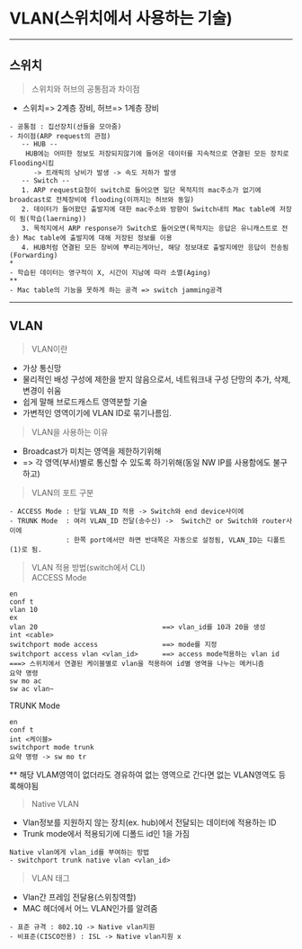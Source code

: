 # VLAN(스위치에서 사용하는 기술)
---
스위치
---
> 스위치와 허브의 공통점과 차이점<br>
- 스위치=> 2계층 장비, 허브=> 1계층 장비
```
- 공통점 : 집선장치(선들을 모아줌)
- 차이점(ARP request의 관점)
   -- HUB --
    HUB에는 어떠한 정보도 저장되지않기에 들어온 데이터를 지속적으로 연결된 모든 장치로 Flooding시킴
      -> 트래픽의 낭비가 발생 -> 속도 저하가 발생
   -- Switch --
   1. ARP request요청이 switch로 들어오면 일단 목적지의 mac주소가 없기에 broadcast로 전체장비에 flooding(이까지는 허브와 동일)
   2. 데이터가 들어왔던 출발지에 대한 mac주소와 방향이 Switch내의 Mac table에 저장이 됨(학습(laerning))
   3. 목적지에서 ARP response가 Switch로 들어오면(목적지는 응답은 유니캐스트로 전송) Mac table에 출발지에 대해 저장된 정보를 이용
   4. HUB처럼 연결된 모든 장비에 뿌리는게아닌, 해당 정보대로 출발지에만 응답이 전송됨(Forwarding)
*
- 학습된 데이터는 영구적이 X, 시간이 지남에 따라 소멸(Aging)
**
- Mac table의 기능을 못하게 하는 공격 => switch jamming공격
```
---
VLAN
---
> VLAN이란<br>
- 가상 통신망
- 물리적인 배성 구성에 제한을 받지 않음으로서, 네트워크내 구성 단망의 추가, 삭제, 변경이 쉬움
- 쉽게 말해 브로드캐스트 영역분할 기술
- 가변적인 영역이기에 VLAN ID로 묶기나름임.
> VLAN을 사용하는 이유<br>
- Broadcast가 미치는 영역을 제한하기위해
- => 각 영역(부서)별로 통신할 수 있도록 하기위해(동일 NW IP를 사용함에도 불구하고)
> VLAN의 포트 구분<br>
```
- ACCESS Mode : 단일 VLAN_ID 적용 -> Switch와 end device사이에 
- TRUNK Mode  : 여러 VLAN_ID 전달(송수신) ->  Switch간 or Switch와 router사이에
              : 한쪽 port에서만 하면 반대쪽은 자동으로 설정됨, VLAN_ID는 디폴트(1)로 됨.
```
> VLAN 적용 방법(switch에서 CLI)<br>
ACCESS Mode
```
en
conf t
vlan 10
ex
vlan 20                               ==> vlan_id를 10과 20을 생성
int <cable>
switchport mode access                ==> mode를 지정   
switchport access vlan <vlan_id>      ==> access mode적용하는 vlan id
===> 스위치에서 연결된 케이블별로 vlan을 적용하여 id별 영역을 나누는 메커니즘
요약 명령
sw mo ac
sw ac vlan~
```
TRUNK Mode
```
en
conf t
int <케이블>
switchport mode trunk
요약 명령 -> sw mo tr
```
** 해당 VLAM영역이 없더라도 경유하여 없는 영역으로 간다면 없는 VLAN영역도 등록해야됨
> Native VLAN<br>
- Vlan정보를 지원하지 않는 장치(ex. hub)에서 전달되는 데이터에 적용하는 ID
- Trunk mode에서 적용되기에 디폴드 id인 1을 가짐
```
Native vlan에게 vlan_id를 부여하는 방법
- switchport trunk native vlan <vlan_id>
```
> VLAN 태그<br>
- Vlan간 프레임 전달용(스위칭역할)
- MAC 헤더에서 어느 VLAN인가를 알려줌
```
- 표준 규격 : 802.1Q -> Native vlan지원
- 비표준(CISCO전용) : ISL -> Native vlan지원 x
```




































